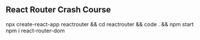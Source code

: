## React Router Crash Course

npx create-react-app reactrouter && cd reactrouter && code . && npm start
npm i react-router-dom 

